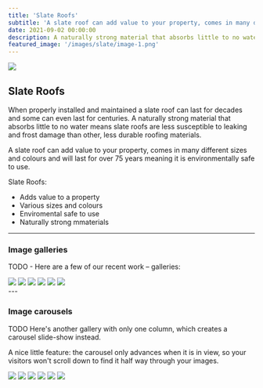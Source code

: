 ```yaml
---
title: 'Slate Roofs'
subtitle: 'A slate roof can add value to your property, comes in many different sizes and colours.'
date: 2021-09-02 00:00:00
description: A naturally strong material that absorbs little to no water means slate roofs are less susceptible to leaking and frost damage than other, less durable roofing materials.
featured_image: '/images/slate/image-1.png'
---
```


![](/images/slate/image-1.png)

## Slate Roofs

When properly installed and maintained a slate roof can last for decades and some can even last for centuries. A naturally strong material that absorbs little to no water means slate roofs are less susceptible to leaking and frost damage than other, less durable roofing materials.

A slate roof can add value to your property, comes in many different sizes and colours and will last for over 75 years meaning it is environmentally safe to use.

Slate Roofs:

* Adds value to a property
* Various sizes and colours
* Enviromental safe to use
* Naturally strong mmaterials

---

### Image galleries

TODO - Here are a few of our recent work – galleries:

<div class="gallery" data-columns="3">
	<img src="/images/slate/image-1.png">
	<img src="/images/slate/image-2.png">
	<img src="/images/slate/image-3.png">
	<img src="/images/slate/image-4.png">
	<img src="/images/slate/image-5.png">
	<img src="/images/slate/image-6.png">
</div>
---

### Image carousels

TODO
Here's another gallery with only one column, which creates a carousel slide-show instead.

A nice little feature: the carousel only advances when it is in view, so your visitors won't scroll down to find it half way through your images.

<div class="gallery" data-columns="1">
	<img src="/images/slate/image-1.png">
	<img src="/images/slate/image-2.png">
	<img src="/images/slate/image-3.png">
	<img src="/images/slate/image-4.png">
	<img src="/images/slate/image-5.png">
	<img src="/images/slate/image-6.png">
</div>
